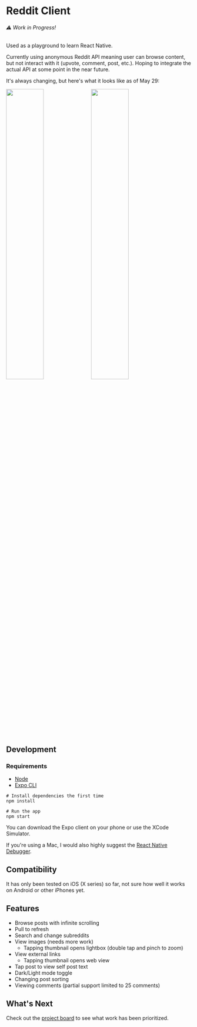 # Reddit Client

###### ⚠️ Work in Progress!

Used as a playground to learn React Native.

Currently using anonymous Reddit API meaning user can browse content, but not interact with it (upvote, comment, post, etc.). Hoping to integrate the actual API at some point in the near future.

It's always changing, but here's what it looks like as of May 29:

<p float="left">
  <img src="https://user-images.githubusercontent.com/2274254/58569994-2a70e580-8205-11e9-859b-bdf0145028c0.png" width="45%" />
  <img src="https://user-images.githubusercontent.com/2274254/58570069-4a080e00-8205-11e9-8673-7b89ec4b66ed.png" width="45%" /> 
</p>

## Development

### Requirements
 - [Node](https://nodejs.org/en/download/current/)
 - [Expo CLI](https://docs.expo.io/versions/latest/workflow/expo-cli/)

```
# Install dependencies the first time
npm install

# Run the app
npm start
```
You can download the Expo client on your phone or use the XCode Simulator.

If you're using a Mac, I would also highly suggest the [React Native Debugger](https://github.com/jhen0409/react-native-debugger).

## Compatibility

It has only been tested on iOS (X series) so far, not sure how well it works on Android or other iPhones yet.

## Features

- Browse posts with infinite scrolling
- Pull to refresh
- Search and change subreddits
- View images (needs more work)
  - Tapping thumbnail opens lightbox (double tap and pinch to zoom)
- View external links
  - Tapping thumbnail opens web view
- Tap post to view self post text
- Dark/Light mode toggle
- Changing post sorting
- Viewing comments (partial support limited to 25 comments)

## What's Next

Check out the [project board](https://github.com/abhay-vaidya/reddit-client/projects/1) to see what work has been prioritized.
